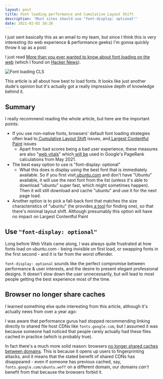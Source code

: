 ```yaml
---
layout: post
title: Font loading performance and Cumulative Layout Shift
description: 'Most sites should use "font-display: optional"'
date: 2021-02-02 10:26
---
```


I just sent basically this as an email to my team, but since I think this is very interesting (to web experience & performance geeks) I'm gonna quickly throw it up as a post:

I just read [More than you ever wanted to know about font loading on the web](https://www.industrialempathy.com/posts/high-performance-web-font-loading/) (which I found on [Hacker News](https://news.ycombinator.com/)).

![Font loading CLS](https://i.imgur.com/606OjVu.gif)

This article is all about how best to load fonts. It looks like just another dude's opinion but it's actually got a really impressive depth of knowledge behind it.

## Summary

I really recommend reading the whole article, but here are the important points:

*   If you use non-native fonts, browsers' default font loading strategies often lead to[ Cumulative Layout Shift](https://web.dev/cls/) issues, and[ Largest Contentful Paint](https://web.dev/lcp/) issues
    *   Apart from bad scores being a bad user experience, these measures are also "[web vitals](https://web.dev/vitals/)" which[ will be](https://developers.google.com/search/blog/2020/11/timing-for-page-experience) used in Google's PageRank calculations from May 2021.
*   The best easy option to use is "font-display: optional"
    *   What this does is display using the best font that is immediately available. So if you first visit[ ubuntu.com](http://ubuntu.com) and don't have "Ubuntu" available, it will use the next font from the list (unless it's able to download "ubuntu" super fast, which might sometimes happen). Then it will still download and cache "ubuntu" and use it for the next page load.
*   Another option is to pick a fall-back font that matches the size characteristics of "ubuntu" (he provides[ a tool](https://www.industrialempathy.com/perfect-ish-font-fallback/?font=Montserrat) for finding one), so that there's minimal layout shift. Although presumably this option will have no impact on Largest Contentful Paint

## Use `"font-display: optional"`

Long before Web Vitals came along, I was always quite frustrated at how fonts load on ubuntu.com - being invisible on first load, or swapping fonts in the first second - and it is far from the worst offender.

`font-display: optional` sounds like the perfect compromise between performance & user interests, and the desire to present elegant professional designs. It doesn't slow down the user unnecessarily, but will lead to most people getting the best experience most of the time.

## Browser no longer share caches

I learned something else quite interesting from this article, although it's actually news from over a year ago:

I was aware that performance gurus had stopped recommending linking directly to shared file host CDNs like `fonts.google.com`, but I assumed it was because someone had noticed that people rarely actually had these files cached in practice (which is probably true).

In fact there's a much more solid reason: browsers [no longer shared caches between domains](https://www.jefftk.com/p/shared-cache-is-going-away). This is because it opens up users to fingerprinting attacks, and it means that the stated benefit of shared CDNs has disappeared - even if someone has previous cached, say, `fonts.google.com/ubuntu.woff` on a different domain, our domains *can't* benefit from that because the browsers forbid it.
